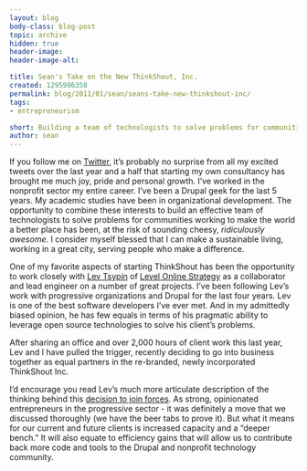 ```yaml
---
layout: blog
body-class: blog-post
topic: archive
hidden: true
header-image:
header-image-alt:

title: Sean's Take on the New ThinkShout, Inc.
created: 1295996358
permalink: blog/2011/01/sean/seans-take-new-thinkshout-inc/
tags:
- entrepreneurism

short: Building a team of technologists to solve problems for communities working to make the world a better place.
author: sean
---
```

<p>If you follow me on <a href="http://twitter.com/sean_larkin" target="_blank">Twitter</a>, it’s probably no surprise from all my excited tweets over the last year and a half that starting my own consultancy has brought me much joy, pride and personal growth. I’ve worked in the nonprofit sector my entire career. I’ve been a Drupal geek for the last 5 years. My academic studies have been in organizational development. The opportunity to combine these interests to build an effective team of technologists to solve problems for communities working to make the world a better place has been, at the risk of sounding cheesy, <i>ridiculously awesome</i>. I consider myself blessed that I can make a sustainable living, working in a great city, serving people who make a difference.
</p>
<p>One of my favorite aspects of starting ThinkShout has been the opportunity to work closely with <a href="http://twitter.com/levelos" target="_blank">Lev Tsypin</a> of <a href="http://levelos.com" target="_blank">Level Online Strategy</a> as a collaborator and lead engineer on a number of great projects. I’ve been following Lev’s work with progressive organizations and Drupal for the last four years. Lev is one of the best software developers I’ve ever met. And in my admittedly biased opinion, he has few equals in terms of his pragmatic ability to leverage open source technologies to solve his client’s problems.
</p>
<p>
After sharing an office and over 2,000 hours of client work this last year, Lev and I have pulled the trigger, recently deciding to go into business together as equal partners in the re-branded, newly incorporated ThinkShout Inc.
</p>
<p>
I’d encourage you read Lev’s much more articulate description of the thinking behind this <a href="{{ site.baseurl }}/blog/2011/01/lev/levs-take-new-thinkshout-inc">decision to join forces</a>. As strong, opinionated entrepreneurs in the progressive sector - it was definitely a move that we discussed thoroughly (we have the beer tabs to prove it). But what it means for our current and future clients is increased capacity and a “deeper bench.” It will also equate to efficiency gains that will allow us to contribute back more code and tools to the Drupal and nonprofit technology community.
</p>
